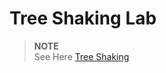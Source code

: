 # Tree Shaking Lab

> **NOTE**  
> See Here [Tree Shaking](https://guychienll.dev/docs/web/webpack/tree-shaking/)
